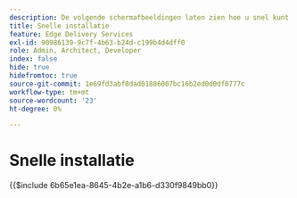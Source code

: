 ```yaml
---
description: De volgende schermafbeeldingen laten zien hoe u snel kunt configureren om inhoud te leveren. De essentiële instellingen worden gemarkeerd met een rode cirkel.
title: Snelle installatie
feature: Edge Delivery Services
exl-id: 90986139-9c7f-4b63-b24d-c199b4d4dff0
role: Admin, Architect, Developer
index: false
hide: true
hidefromtoc: true
source-git-commit: 1e69fd3abf8dad01886007bc16b2ed0d0df0777c
workflow-type: tm+mt
source-wordcount: '23'
ht-degree: 0%

---
```


# Snelle installatie

{{$include 6b65e1ea-8645-4b2e-a1b6-d330f9849bb0}}

